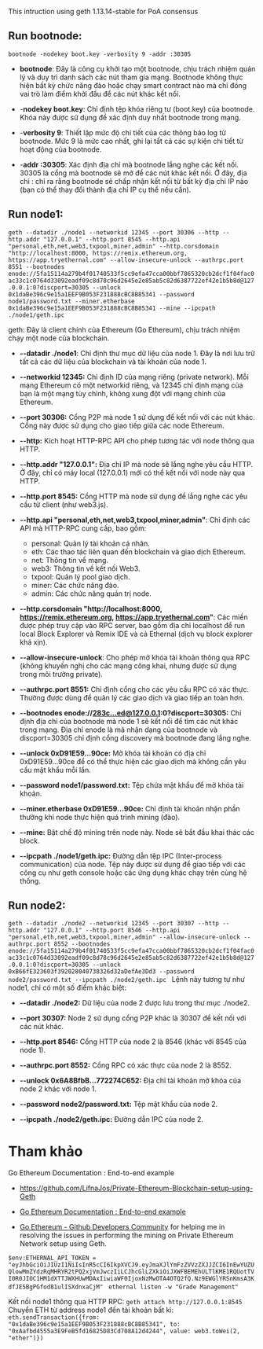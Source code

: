 This intruction using geth 1.13.14-stable for PoA consensus

## Run bootnode:
`bootnode -nodekey boot.key -verbosity 9 -addr :30305`

- **bootnode**: Đây là công cụ khởi tạo một bootnode, chịu trách nhiệm quản lý và duy trì danh sách các nút tham gia mạng. Bootnode không thực hiện bất kỳ chức năng đào hoặc chạy smart contract nào mà chỉ đóng vai trò làm điểm khởi đầu để các nút khác kết nối.

- -**nodekey boot.key**: Chỉ định tệp khóa riêng tư (boot.key) của bootnode. Khóa này được sử dụng để xác định duy nhất bootnode trong mạng.

- -**verbosity 9**: Thiết lập mức độ chi tiết của các thông báo log từ bootnode. Mức 9 là mức cao nhất, ghi lại tất cả các sự kiện chi tiết từ hoạt động của bootnode.

- -**addr :30305**: Xác định địa chỉ mà bootnode lắng nghe các kết nối. 30305 là cổng mà bootnode sẽ mở để các nút khác kết nối. Ở đây, địa chỉ : chỉ ra rằng bootnode sẽ chấp nhận kết nối từ bất kỳ địa chỉ IP nào (bạn có thể thay đổi thành địa chỉ IP cụ thể nếu cần).

## Run node1:
`geth --datadir ./node1 --networkid 12345 --port 30306 --http --http.addr "127.0.0.1" --http.port 8545 --http.api "personal,eth,net,web3,txpool,miner,admin" --http.corsdomain "http://localhost:8000, https://remix.ethereum.org, https://app.tryethernal.com" --allow-insecure-unlock --authrpc.port 8551 --bootnodes enode://5fa15114a279b4f01740533f5cc9efa47cca00bbf7865320cb2dcf1f04fac0ac33c1c0764d33092eadf09c8d78c96d2645e2e85ab5c82d6387722ef42e1b5b8d@127.0.0.1:0?discport=30305 --unlock 0x1daBe396c9e15a1EEF9B053F231888cBC8B85341 --password node1/password.txt --miner.etherbase 0x1daBe396c9e15a1EEF9B053F231888cBC8B85341 --mine --ipcpath ./node1/geth.ipc
`

geth: Đây là client chính của Ethereum (Go Ethereum), chịu trách nhiệm chạy một node của blockchain.

- **--datadir ./node1**: Chỉ định thư mục dữ liệu của node 1. Đây là nơi lưu trữ tất cả các dữ liệu của blockchain và tài khoản của node 1.

- **--networkid 12345:** Chỉ định ID của mạng riêng (private network). Mỗi mạng Ethereum có một networkid riêng, và 12345 chỉ định mạng của bạn là một mạng tùy chỉnh, không xung đột với mạng chính của Ethereum.

- **--port 30306:** Cổng P2P mà node 1 sử dụng để kết nối với các nút khác. Cổng này được sử dụng cho giao tiếp giữa các node Ethereum.

- **--http:** Kích hoạt HTTP-RPC API cho phép tương tác với node thông qua HTTP.

- **--http.addr "127.0.0.1":** Địa chỉ IP mà node sẽ lắng nghe yêu cầu HTTP. Ở đây, chỉ có máy local (127.0.0.1) mới có thể kết nối với node này qua HTTP.

- **--http.port 8545:** Cổng HTTP mà node sử dụng để lắng nghe các yêu cầu từ client (như web3.js).

- **--http.api "personal,eth,net,web3,txpool,miner,admin"**: Chỉ định các API mà HTTP-RPC cung cấp, bao gồm:

    - personal: Quản lý tài khoản cá nhân.
    - eth: Các thao tác liên quan đến blockchain và giao dịch Ethereum.
    - net: Thông tin về mạng.
    - web3: Thông tin về kết nối Web3.
    - txpool: Quản lý pool giao dịch.
    - miner: Các chức năng đào.
    - admin: Các chức năng quản trị node.

- **--http.corsdomain "http://localhost:8000, https://remix.ethereum.org, https://app.tryethernal.com"**: Các miền được phép truy cập vào RPC server, bao gồm địa chỉ localhost để run local Block Explorer và Remix IDE và cả Ethernal (dịch vụ block explorer khá xịn).

- **--allow-insecure-unlock**: Cho phép mở khóa tài khoản thông qua RPC (không khuyến nghị cho các mạng công khai, nhưng được sử dụng trong môi trường private).

- **--authrpc.port 8551:** Chỉ định cổng cho các yêu cầu RPC có xác thực. Thường được dùng để quản lý các giao dịch và giao tiếp an toàn hơn.

- **--bootnodes enode://283c...ed@127.0.0.1:0?discport=30305:** Chỉ định địa chỉ của bootnode mà node 1 sẽ kết nối để tìm các nút khác trong mạng. Địa chỉ enode là mã nhận dạng của bootnode và discport=30305 chỉ định cổng discovery mà bootnode đang lắng nghe.

- **--unlock 0xD91E59...90ce:** Mở khóa tài khoản có địa chỉ 0xD91E59...90ce để có thể thực hiện các giao dịch mà không cần yêu cầu mật khẩu mỗi lần.

- **--password node1/password.txt:** Tệp chứa mật khẩu để mở khóa tài khoản.

- **--miner.etherbase 0xD91E59...90ce:** Chỉ định tài khoản nhận phần thưởng khi node thực hiện quá trình mining (đào).

- **--mine:** Bật chế độ mining trên node này. Node sẽ bắt đầu khai thác các block.

- **--ipcpath ./node1/geth.ipc:** Đường dẫn tệp IPC (Inter-process communication) của node. Tệp này được sử dụng để giao tiếp với các công cụ như geth console hoặc các ứng dụng khác chạy trên cùng hệ thống.

## Run node2:
`geth --datadir ./node2 --networkid 12345 --port 30307 --http --http.addr "127.0.0.1" --http.port 8546 --http.api "personal,eth,net,web3,txpool,miner,admin" --allow-insecure-unlock --authrpc.port 8552 --bootnodes enode://5fa15114a279b4f01740533f5cc9efa47cca00bbf7865320cb2dcf1f04fac0ac33c1c0764d33092eadf09c8d78c96d2645e2e85ab5c82d6387722ef42e1b5b8d@127.0.0.1:0?discport=30305 --unlock 0xB66fE323603f392028040738326d32aDefAe3Dd3 --password node2/password.txt --ipcpath ./node2/geth.ipc
`
Lệnh này tương tự như node1, chỉ có một số điểm khác biệt:

- **--datadir ./node2:** Dữ liệu của node 2 được lưu trong thư mục ./node2.

- **--port 30307:** Node 2 sử dụng cổng P2P khác là 30307 để kết nối với các nút khác.

- **--http.port 8546:** Cổng HTTP của node 2 là 8546 (khác với 8545 của node 1).

- **--authrpc.port 8552:** Cổng RPC có xác thực của node 2 là 8552.

- **--unlock 0x6A8BfbB...772274C652:** Địa chỉ tài khoản mở khóa của node 2 khác với node 1.

- **--password node2/password.txt:** Tệp mật khẩu của node 2.

- **--ipcpath ./node2/geth.ipc:** Đường dẫn IPC của node 2.

# Tham khảo


Go Ethereum Documentation : End-to-end example

* https://github.com/LifnaJos/Private-Ethereum-Blockchain-setup-using-Geth

* [Go Ethereum Documentation : End-to-end example](https://geth.ethereum.org/docs/fundamentals/private-network#end-to-end-example)

* [Go Ethereum - Github Developers Community](https://github.com/ethereum/go-ethereum/issues/27850) for helping me in resolving the issues in performing the mining on Private Ethereum Network setup using Geth.


`$env:ETHERNAL_API_TOKEN = "eyJhbGciOiJIUzI1NiIsInR5cCI6IkpXVCJ9.eyJmaXJlYmFzZVVzZXJJZCI6InEwYUZUQlowMmZYdzRqMHRYR2tPQ2xjVmJwczIiLCJhcGlLZXkiOiJXWFBEMEhULTlKME1RQUotTVI0R0JIOC1HM1dXTTJWXHUwMDAxIiwiaWF0IjoxNzMwOTA4OTQ2fQ.Nz9EWGlYRSnKmsA3KdfJE5BgPGfod81ulISXdnxaCjM"
`
`ethernal listen -w "Grade Management"
`

Kết nối node1 thông qua HTTP RPC: `geth attach http://127.0.0.1:8545`
Chuyển ETH từ address node1 đến tài khoản bất kì:
`eth.sendTransaction({from: "0x1daBe396c9e15a1EEF9B053F231888cBC8B85341", to: "0xAafbd4555a3E9FeB5fd16825D83Cd708A12d4244", value: web3.toWei(2, "ether")})
`